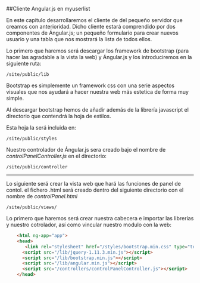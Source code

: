 ##Cliente Angular.js en myuserlist

En este capitulo desarrollaremos el cliente de del pequeño servidor que creamos con anterioridad. Dicho cliente estará comprendido por dos componentes de Ángular.js; un pequeño formulario para crear nuevos usuario y una tabla que nos mostrará la lista de todos ellos. 

Lo primero que haremos será descargar los framework de bootstrap (para hacer las agradable a la vista la web) y Ángular.js y los introduciremos en la siguiente ruta:

    /site/public/lib
    


Bootstrap es simplemente un framework css con una serie aspectos visuales que nos ayudará a hacer nuestra web más estetica de forma muy simple.

Al descargar bootstrap hemos de añadir además de la librería javascript el directorio que contendrá la hoja de estilos.
 
 Esta hoja la será incluida en:
 
    /site/public/styles
 
 
Nuestro controlador de Ángular.js sera creado bajo el nombre de *controlPanelController.js* en el directorio:

    /site/public/controller
 
 
 -----------------------------------------------
    

Lo siguiente será crear la vista web que hará las funciones de panel de contol. el fichero .html será creado dentro del siguiente directorio con el nombre de *controlPanel.html*

    /site/public/views/
 
 Lo primero que haremos será crear nuestra cabecera e importar las librerias y nuestro cotrolador, así como vincular nuestro modulo con la web:
 
```html
    <html ng-app="app">
    <head>
       <link rel="stylesheet" href="/styles/bootstrap.min.css" type="text/css">        
      <script src="/lib/jquery-1.11.3.min.js"></script> 
      <script src="/lib/bootstrap.min.js"></script>
      <script src="/lib/angular.min.js"></script>
      <script src="/controllers/controlPanelController.js"></script> 
    </head>
```

 
 


